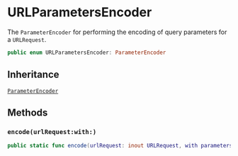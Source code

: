 # URLParametersEncoder

The `ParameterEncoder` for performing the encoding of query parameters for a `URLRequest`.

``` swift
public enum URLParametersEncoder: ParameterEncoder 
```

## Inheritance

[`ParameterEncoder`](/ParameterEncoder)

## Methods

### `encode(urlRequest:with:)`

``` swift
public static func encode(urlRequest: inout URLRequest, with parameters: Parameters) throws 
```
